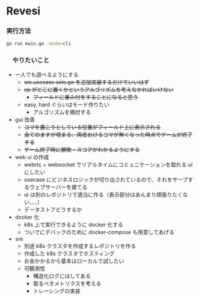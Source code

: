 # Revesi
### 実行方法
```sh
go run main.go -mode=cli
```

### 　やりたいこと
- 一人でも遊べるようにする
  - ~~src.usecase.solo.go を追加実装するだけでいいはず~~
  - ~~cp がどこに置くかというアルゴリズムを考えなかればいけない~~
    - ~~フィールドに重み付をすることになると思う~~
  - easy, hard ぐらいはモード作りたい
    - アルゴリズムを検討する
- gui 改善
  - ~~コマを置こうとしている位置がフィールド上に表示される~~
  - ~~全てのますが埋まる、両者おけるコマが無くなった時点でゲームが終了する~~
  - ~~ゲーム終了時に勝敗・スコアがわかるようにする~~
- web ui の作成
  - webrtc + websocket でリアルタイムにコミュニケーションを取れる ui にしたい
  - usecase にビジネスロジックが切り出されているので、それをサーブするウェブサーバーを建てる
  - ui は別のレポジトリで適当に作る（表示部分はあんまり頑張りたくない、、、）
  - データストアどうするか
- docker 化
  - k8s 上で実行できるように docker 化する
  - ついでにデバックのために docker-compose も用意してあげる
- sre
  - 別途 k8s クラスタを作成するレポジトリを作る
  - 作成した k8s クラスタでホスティング
  - お金かかるから基本はローカルで試したい
  - 可観測性 
    - 構造化ログにはしてある
    - 取るべきメトリクスを考える
    - トレーシングの実装
